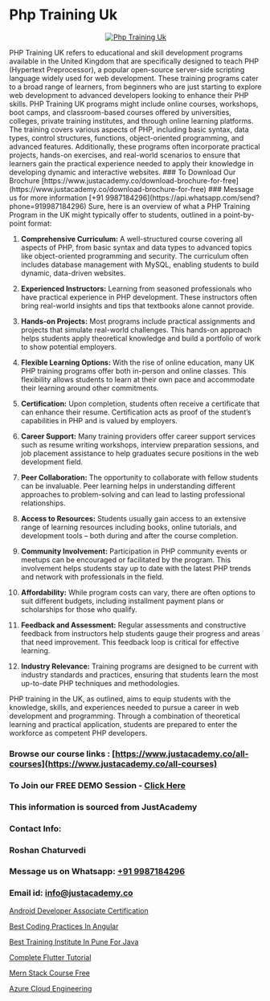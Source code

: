 # Php Training Uk

<p align="center">
  <a href="https://justacademy.co/course-detail/php-training">
    <img src="https://justacademy.co/storage2/course_image/1676637155_course_image.webp" alt="Php Training Uk">
  </a>
</p>
PHP Training UK refers to educational and skill development programs available in the United Kingdom that are specifically designed to teach PHP (Hypertext Preprocessor), a popular open-source server-side scripting language widely used for web development. These training programs cater to a broad range of learners, from beginners who are just starting to explore web development to advanced developers looking to enhance their PHP skills. PHP Training UK programs might include online courses, workshops, boot camps, and classroom-based courses offered by universities, colleges, private training institutes, and through online learning platforms. The training covers various aspects of PHP, including basic syntax, data types, control structures, functions, object-oriented programming, and advanced features. Additionally, these programs often incorporate practical projects, hands-on exercises, and real-world scenarios to ensure that learners gain the practical experience needed to apply their knowledge in developing dynamic and interactive websites.
### To Download Our Brochure [https://www.justacademy.co/download-brochure-for-free](https://www.justacademy.co/download-brochure-for-free)
### Message us for more information [+91 9987184296](https://api.whatsapp.com/send?phone=919987184296)
Sure, here is an overview of what a PHP Training Program in the UK might typically offer to students, outlined in a point-by-point format:

1) **Comprehensive Curriculum:** A well-structured course covering all aspects of PHP, from basic syntax and data types to advanced topics like object-oriented programming and security. The curriculum often includes database management with MySQL, enabling students to build dynamic, data-driven websites.

2) **Experienced Instructors:** Learning from seasoned professionals who have practical experience in PHP development. These instructors often bring real-world insights and tips that textbooks alone cannot provide.

3) **Hands-on Projects:** Most programs include practical assignments and projects that simulate real-world challenges. This hands-on approach helps students apply theoretical knowledge and build a portfolio of work to show potential employers.

4) **Flexible Learning Options:** With the rise of online education, many UK PHP training programs offer both in-person and online classes. This flexibility allows students to learn at their own pace and accommodate their learning around other commitments.

5) **Certification:** Upon completion, students often receive a certificate that can enhance their resume. Certification acts as proof of the student’s capabilities in PHP and is valued by employers.

6) **Career Support:** Many training providers offer career support services such as resume writing workshops, interview preparation sessions, and job placement assistance to help graduates secure positions in the web development field.

7) **Peer Collaboration:** The opportunity to collaborate with fellow students can be invaluable. Peer learning helps in understanding different approaches to problem-solving and can lead to lasting professional relationships.

8) **Access to Resources:** Students usually gain access to an extensive range of learning resources including books, online tutorials, and development tools – both during and after the course completion.

9) **Community Involvement:** Participation in PHP community events or meetups can be encouraged or facilitated by the program. This involvement helps students stay up to date with the latest PHP trends and network with professionals in the field.

10) **Affordability:** While program costs can vary, there are often options to suit different budgets, including installment payment plans or scholarships for those who qualify.

11) **Feedback and Assessment:** Regular assessments and constructive feedback from instructors help students gauge their progress and areas that need improvement. This feedback loop is critical for effective learning.

12) **Industry Relevance:** Training programs are designed to be current with industry standards and practices, ensuring that students learn the most up-to-date PHP techniques and methodologies.

PHP training in the UK, as outlined, aims to equip students with the knowledge, skills, and experiences needed to pursue a career in web development and programming. Through a combination of theoretical learning and practical application, students are prepared to enter the workforce as competent PHP developers.

### Browse our course links : [https://www.justacademy.co/all-courses](https://www.justacademy.co/all-courses) 
### To Join our FREE DEMO Session - [Click Here](https://www.justacademy.co/register-for-course-demo)


### This information is sourced from JustAcademy
### Contact Info:
### Roshan Chaturvedi
### Message us on Whatsapp: [+91 9987184296](https://api.whatsapp.com/send?phone=919987184296)
### Email id: [info@justacademy.co](mailto:info@justacademy.co)
                
[Android Developer Associate Certification](https://www.linkedin.com/pulse/android-developer-associate-certification-justacademy-sunnyvale-s1sbf/)

[Best Coding Practices In Angular](https://www.linkedin.com/pulse/best-coding-practices-angular-justacademy-chennai-darbe?trackingId=fUgI4PtBWTEl1bohBE6JEw%3D%3D&lipi=urn%3Ali%3Apage%3Ad_flagship3_company_admin%3BY%2BEec76oRFK6%2FI%2F%2BB9X%2Fdw%3D%3D)

[Best Training Institute In Pune For Java](https://medium.com/@surajvaishnav5015/best-training-institute-in-pune-for-java-3cf81a3b8df1)

[Complete Flutter Tutorial](https://medium.com/@prempja40/complete-flutter-tutorial-7d2538b69365)

[Mern Stack Course Free](https://justacademyin.github.io/justacademy/mern-stack-course-free)

[Azure Cloud Engineering](https://justacademyin.github.io/justacademy/azure-cloud-engineering)

